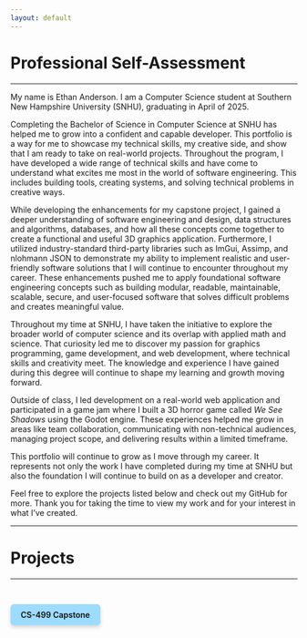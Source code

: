 ```yaml
---
layout: default
---
```


# Professional Self-Assessment

---

<div class="assessment-content">

<p>My name is Ethan Anderson. I am a Computer Science student at Southern New Hampshire University (SNHU), graduating in April of 2025.</p>

<p>Completing the Bachelor of Science in Computer Science at SNHU has helped me to grow into a confident and capable developer. This portfolio is a way for me to showcase my technical skills, my creative side, and show that I am ready to take on real-world projects. Throughout the program, I have developed a wide range of technical skills and have come to understand what excites me most in the world of software engineering. This includes building tools, creating systems, and solving technical problems in creative ways.</p>

<p>While developing the enhancements for my capstone project, I gained a deeper understanding of software engineering and design, data structures and algorithms, databases, and how all these concepts come together to create a functional and useful 3D graphics application. Furthermore, I utilized industry-standard third-party libraries such as ImGui, Assimp, and nlohmann JSON to demonstrate my ability to implement realistic and user-friendly software solutions that I will continue to encounter throughout my career. These enhancements pushed me to apply foundational software engineering concepts such as building modular, readable, maintainable, scalable, secure, and user-focused software that solves difficult problems and creates meaningful value.</p>

<p>Throughout my time at SNHU, I have taken the initiative to explore the broader world of computer science and its overlap with applied math and science. That curiosity led me to discover my passion for graphics programming, game development, and web development, where technical skills and creativity meet. The knowledge and experience I have gained during this degree will continue to shape my learning and growth moving forward.</p>

<p>Outside of class, I led development on a real-world web application and participated in a game jam where I built a 3D horror game called <em>We See Shadows</em> using the Godot engine. These experiences helped me grow in areas like team collaboration, communicating with non-technical audiences, managing project scope, and delivering results within a limited timeframe.</p>

<p>This portfolio will continue to grow as I move through my career. It represents not only the work I have completed during my time at SNHU but also the foundation I will continue to build on as a developer and creator.</p>

<p>Feel free to explore the projects listed below and check out my GitHub for more. Thank you for taking the time to view my work and for your interest in what I’ve created.</p>

</div>

---

# Projects

---

<a href="./capstone.html" class="btn btn-capstone">CS-499 Capstone</a>

<style>
  .btn {
    display: inline-block;
    padding: 10px 18px;
    background-color: #9ddcff;
    color: #111;
    font-weight: 600;
    text-decoration: none;
    border-radius: 6px;
    box-shadow: 0 4px 6px rgba(0,0,0,0.15);
    transition: background-color 0.3s ease, transform 0.2s ease;
    margin: 20px 0;
  }
  
  .btn:hover {
    background-color: #6bcaff;
    transform: translateY(-2px);
  }
  
  .btn-capstone {
    margin-top: 30px;
  }
</style>

